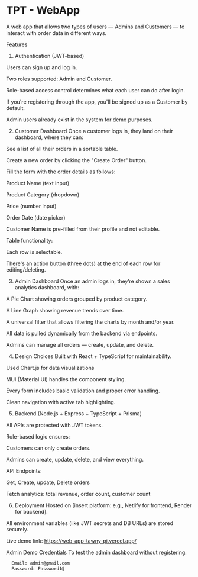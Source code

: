 # TPT - WebApp

A web app that allows two types of users — Admins and Customers — to interact with order data in different ways.

Features

1. Authentication (JWT-based)

Users can sign up and log in.

Two roles supported: Admin and Customer.

Role-based access control determines what each user can do after login.

If you're registering through the app, you'll be signed up as a Customer by default.

Admin users already exist in the system for demo purposes.

2. Customer Dashboard
   Once a customer logs in, they land on their dashboard, where they can:

See a list of all their orders in a sortable table.

Create a new order by clicking the "Create Order" button.

Fill the form with the order details as follows:

Product Name (text input)

Product Category (dropdown)

Price (number input)

Order Date (date picker)

Customer Name is pre-filled from their profile and not editable.

Table functionality:

Each row is selectable.

There's an action button (three dots) at the end of each row for editing/deleting.

3. Admin Dashboard
   Once an admin logs in, they’re shown a sales analytics dashboard, with:

A Pie Chart showing orders grouped by product category.

A Line Graph showing revenue trends over time.

A universal filter that allows filtering the charts by month and/or year.

All data is pulled dynamically from the backend via endpoints.

Admins can manage all orders — create, update, and delete.

4. Design Choices
   Built with React + TypeScript for maintainability.

Used Chart.js for data visualizations

MUI (Material UI) handles the component styling.

Every form includes basic validation and proper error handling.

Clean navigation with active tab highlighting.

5. Backend (Node.js + Express + TypeScript + Prisma)

All APIs are protected with JWT tokens.

Role-based logic ensures:

Customers can only create orders.

Admins can create, update, delete, and view everything.

API Endpoints:

Get, Create, update, Delete orders

Fetch analytics: total revenue, order count, customer count

6. Deployment
   Hosted on [insert platform: e.g., Netlify for frontend, Render for backend].

All environment variables (like JWT secrets and DB URLs) are stored securely.

Live demo link: https://web-app-tawny-pi.vercel.app/

Admin Demo Credentials
To test the admin dashboard without registering:

```sh
  Email: admin@gmail.com
  Password: Password1@

```

